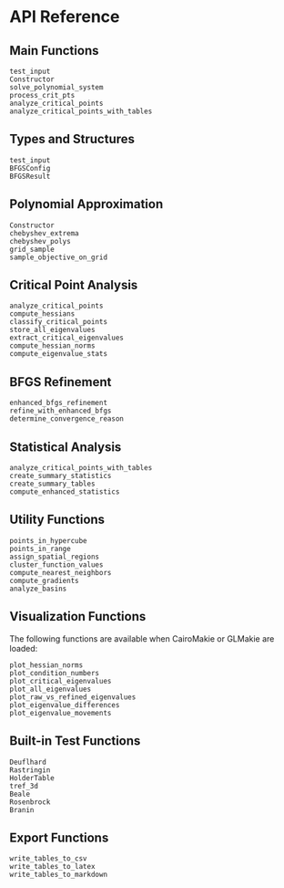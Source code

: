 # API Reference

## Main Functions

```@docs
test_input
Constructor
solve_polynomial_system
process_crit_pts
analyze_critical_points
analyze_critical_points_with_tables
```

## Types and Structures

```@docs
test_input
BFGSConfig
BFGSResult
```

## Polynomial Approximation

```@docs
Constructor
chebyshev_extrema
chebyshev_polys
grid_sample
sample_objective_on_grid
```

## Critical Point Analysis

```@docs
analyze_critical_points
compute_hessians
classify_critical_points
store_all_eigenvalues
extract_critical_eigenvalues
compute_hessian_norms
compute_eigenvalue_stats
```

## BFGS Refinement

```@docs
enhanced_bfgs_refinement
refine_with_enhanced_bfgs
determine_convergence_reason
```

## Statistical Analysis

```@docs
analyze_critical_points_with_tables
create_summary_statistics
create_summary_tables
compute_enhanced_statistics
```

## Utility Functions

```@docs
points_in_hypercube
points_in_range
assign_spatial_regions
cluster_function_values
compute_nearest_neighbors
compute_gradients
analyze_basins
```

## Visualization Functions

The following functions are available when CairoMakie or GLMakie are loaded:

```@docs
plot_hessian_norms
plot_condition_numbers
plot_critical_eigenvalues
plot_all_eigenvalues
plot_raw_vs_refined_eigenvalues
plot_eigenvalue_differences
plot_eigenvalue_movements
```

## Built-in Test Functions

```@docs
Deuflhard
Rastringin
HolderTable
tref_3d
Beale
Rosenbrock
Branin
```

## Export Functions

```@docs
write_tables_to_csv
write_tables_to_latex
write_tables_to_markdown
```